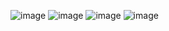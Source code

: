 ![image](https://github.com/user-attachments/assets/10daf2b5-54c1-48ec-9b14-c799b3338368)
![image](https://github.com/user-attachments/assets/1a4ef674-b1e4-423e-8eb8-5bb0dbffdf45)
![image](https://github.com/user-attachments/assets/ec05c672-a0b7-47b1-9589-22cd159b4c01)
![image](https://github.com/user-attachments/assets/f3a7b56a-4adb-4bd9-b60a-388ec521e8f7)
